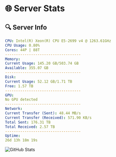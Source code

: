 # 🌐 Server Stats
## 🔍 Server Info
```yaml
CPU: Intel(R) Xeon(R) CPU E5-2699 v4 @ 1263.61GHz
CPU Usage: 0.80%
Cores: 44P | 88T
-----------------------------------
Memory:
Current Usage: 145.20 GB/503.74 GB
Available: 355.07 GB
-----------------------------------
Disk:
Current Usage: 52.12 GB/1.71 TB
Free: 1.57 TB
-----------------------------------
GPU:
No GPU detected
-----------------------------------
Network:
Current Transfer (Sent): 48.44 MB/s
Current Transfer (Received): 571.90 KB/s
Total Sent: 176.31 TB
Total Received: 2.57 TB
-----------------------------------
Uptime:
26d 13h 18m 19s
```
![GitHub Stats](https://img.shields.io/badge/Updated-2025-03-06_12:01:37-blue)